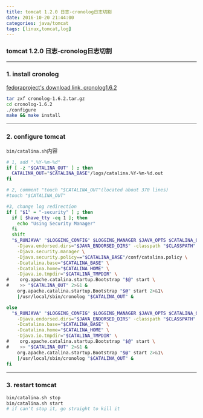 ```yaml
---
title: tomcat 1.2.0 日志-cronolog日志切割
date: 2016-10-20 21:44:00
categories: java/tomcat
tags: [linux,tomcat,log]
---
```

### tomcat 1.2.0 日志-cronolog日志切割

---

### 1. install cronolog
[fedoraproject's download link, cronolog1.6.2](http://pkgs.fedoraproject.org/repo/pkgs/cronolog/cronolog-1.6.2.tar.gz/a44564fd5a5b061a5691b9a837d04979/cronolog-1.6.2.tar.gz)
``` bash
tar zxf cronolog-1.6.2.tar.gz
cd cronolog-1.6.2
./configure
make && make install
```

---

### 2. configure tomcat
<code>bin/catalina.sh</code>内容
``` bash
# 1, add ".%Y-%m-%d"
if [ -z "$CATALINA_OUT" ] ; then
  CATALINA_OUT="$CATALINA_BASE"/logs/catalina.%Y-%m-%d.out
fi

# 2, comment "touch "$CATALINA_OUT"(located about 370 lines)
#touch "$CATALINA_OUT"

#3, change log redirection
if [ "$1" = "-security" ] ; then
  if [ $have_tty -eq 1 ]; then
    echo "Using Security Manager"
  fi  
  shift
  "$_RUNJAVA" "$LOGGING_CONFIG" $LOGGING_MANAGER $JAVA_OPTS $CATALINA_OPTS \
    -Djava.endorsed.dirs="$JAVA_ENDORSED_DIRS" -classpath "$CLASSPATH" \
    -Djava.security.manager \
    -Djava.security.policy=="$CATALINA_BASE"/conf/catalina.policy \
    -Dcatalina.base="$CATALINA_BASE" \
    -Dcatalina.home="$CATALINA_HOME" \
    -Djava.io.tmpdir="$CATALINA_TMPDIR" \
#    org.apache.catalina.startup.Bootstrap "$@" start \
#    >> "$CATALINA_OUT" 2>&1 &
    org.apache.catalina.startup.Bootstrap "$@" start 2>&1\
    |/usr/local/sbin/cronolog "$CATALINA_OUT" &

else
  "$_RUNJAVA" "$LOGGING_CONFIG" $LOGGING_MANAGER $JAVA_OPTS $CATALINA_OPTS \
    -Djava.endorsed.dirs="$JAVA_ENDORSED_DIRS" -classpath "$CLASSPATH" \
    -Dcatalina.base="$CATALINA_BASE" \
    -Dcatalina.home="$CATALINA_HOME" \
    -Djava.io.tmpdir="$CATALINA_TMPDIR" \
#    org.apache.catalina.startup.Bootstrap "$@" start \
#    >> "$CATALINA_OUT" 2>&1 &
    org.apache.catalina.startup.Bootstrap "$@" start 2>&1\
    |/usr/local/sbin/cronolog "$CATALINA_OUT" &
fi
```

---

### 3. restart tomcat
``` bash
bin/catalina.sh stop
bin/catalina.sh start
# if can't stop it, go straight to kill it
```
